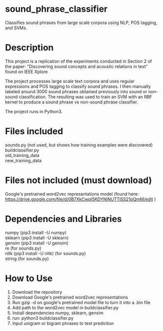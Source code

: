 # sound_phrase_classifier
Classifies sound phrases from large scale corpora using NLP, POS tagging, and SVMs.

# Description
This project is a replication of the experiments conducted in Section 2 of the paper:
"Discovering sound concepts and acoustic relations in text" found on IEEE Xplore

The project processes large scale text corpora and uses regular expressions and POS tagging to classify sound phrases. I then manually labeled around 3000 sound phrases obtained previously into sound or non-sound classification. The resulting was used to train an SVM with an RBF kernel to produce a sound phrase vs non-sound phrase classifier.

The project runs in Python3.

# Files included
sounds.py (not used, but shows how training examples were discovered) <br/>
buildclassifier.py <br/>
old_training_data <br/>
new_training_data

# Files not included (must download)
Google's pretrained word2vec represantations model (found here: https://drive.google.com/file/d/0B7XkCwpI5KDYNlNUTTlSS21pQmM/edit
)

# Dependencies and Libraries
numpy (pip3 install -U numpy) <br/>
sklearn (pip3 install -U sklearn) <br/>
gensim (pip3 install -U gensim) <br/>
re (for sounds.py) <br/>
nltk (pip3 install -U nltk) (for sounds.py) <br/>
string (for sounds.py) <br/>


# How to Use

1. Download the repository
2. Download Google's pretrained word2vec representations
3. Run gzip -d on google's pretrained model file to turn it into a .bin file
4. Add path to the word2vec model in buildclassifier.py
5. Install dependencies numpy, sklearn, gensim
6. run: python3 buildclassifier.py
7. Input unigram or bigram phrases to test prediction

